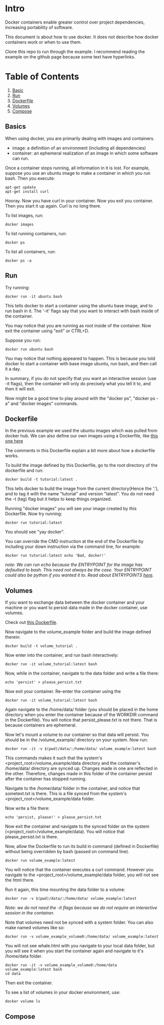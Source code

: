 # Intro

Docker containers enable greater control over project dependencies, increasing portability of software. 

This document is about how to use docker. It does not describe how docker containers work or when to use them.

Clone this repo to run through the example.
I recommend reading the example on the github page because some text have hyperlinks. 

# Table of Contents
1. [Basic](#basics)
2. [Run](#run)
3. [Dockerfile](#dockerfile)
4. [Volumes](#volumes)
5. [Compose](#compose)

## Basics

When using docker, you are primarily dealing with images and containers.

- image: a definition of an environment (including all dependencies)
- container: an ephemeral realization of an image in which some software can run. 

Once a container stops running, all information in it is lost. For example, suppose you use an ubuntu image to make a container in which you run bash. Then you execute:
```
apt-get update
apt-get install curl
```
Hooray. Now you have curl in your container.
Now you exit you container. Then you start it up again. Curl is no long there. 

To list images, run:
```
docker images 
```
To list running containers, run:
```
docker ps
```
To list all containers, run:
```
docker ps -a
```

## Run
Try running:
```
docker run -it ubuntu bash
```

This tells docker to start a container using the ubuntu base image, and to run bash in it. The '-it' flags say that you want to interact with bash inside of the container.

You may notice that you are running as root inside of the container. 
Now exit the container using "exit" or CTRL+D.

Suppose you run:
```
docker run ubuntu bash
```

You may notice that nothing appeared to happen. This is because you told docker to start a container with base image ubuntu, run bash, and then call it a day.

In summary, if you do not specify that you want an interactive session (use -it flags), then the container will only do precisely what you tell it to, and then it will exit.

Now might be a good time to play around with the "docker ps", "docker ps -a" and "docker images" commands.

## Dockerfile

In the previous example we used the ubuntu images which was pulled from docker hub. We can also define our own images using a Dockerfile, like [this one here](python_example/Dockerfile)

The comments in this Dockerfile explain a bit more about how a dockerfile works.

To build the image defined by this Dockerfile, go to the root directory of the dockerfile and run:
```
docker build -t tutorial:latest .
```
This tells docker to build the image from the current directory(Hence the '.'), and to tag it with the name "tutorial" and version "latest". You do not need the -t (tag) flag but it helps to keep things organized. 

Running "docker images" you will see your image created by this Dockerfile. Now try running: 
```
docker run tutorial:latest
```

You should see "yay docker".

You can override the CMD instruction at the end of the Dockerfile by including your down instruction via the command line, for example:
```
docker run tutorial:latest echo 'Bad, docker!'
```

*note: We can run echo because the ENTRYPOINT for the image has defaulted to bash. This need not always be the case. Your ENTRYPOINT could also be python if you wanted it to. Read about ENTRYPOINTS [here](https://docs.docker.com/engine/reference/builder/#entrypoint).*

## Volumes

If you want to exchange data between the docker container and your machine or you want to persist data made in the docker container, use volumes. 

Check out [this Dockerfile](volume_example/Dockerfile).

Now navigate to the volume_example folder and build the image defined therein:
```
docker build -t volume_tutorial .
```
Now enter into the container, and run bash interactively:
```
docker run -it volume_tutorial:latest bash
```
Now, while in the container, navigate to the data folder and write a file there:
```
echo 'persist' > please_persist.txt
```
Now exit your container. Re-enter the container using the 
```
docker run -it volume_tutorial:latest bash
```
Again navigate to the /home/data/ folder (you should be placed in the home directory when you enter the container because of the WORKDIR command in the Dockerfile). You will notice that persist_please.txt is not there. That is because containers are ephemeral. 

Now let's mount a volume to our container so that data will persist. 
You should be in the <project-root>/volume_example/ directory on your system. Now run:
```
docker run -it -v $(pwd)/data/:/home/data/ volume_example:latest bash
```
This commands makes it such that the system's <project_root>/volume_example/data directory and the container's /home/data/ directory are synced up. Changes made in one are reflected in the other. Therefore, changes made in this folder of the container persist after the container has stopped running. 

Navigate to the /home/data/ folder in the container, and notice that sometext.txt is there. This is a file synced from the system's <project_root>/volume_example/data folder.

Now write a file there:
```
echo 'persist, please!' > please_persist.txt
```
Now exit the container and navigate to the synced folder on the system (<project_root>/volume_example/data). You will notice that please_persist.txt is there. 

Now, allow the Dockerfile to run its build in command (defined in Dockerfile) without being overridden by bash (passed on command line).
```
docker run volume_example:latest
```
You will notice that the container executes a curl command. However you navigate to the <project_root>/volume_example/data folder, you will not see the html there. 

Run it again, this time mounting the data folder to a volume:
```
docker run -v $(pwd)/data/:/home/data/ volume_example:latest
```
*Note: we do not need the -it flags because we do not require an interactive session in the container.*

Note that volumes need not be synced with a system folder. You can also make named volumes like so:
```
docker run -v volume_example_volume0:/home/data/ volume_example:latest
```
You will not see whale.html with you navigate to your local data folder, but you will see it when you start the container again and navigate to it's /home/data folder. 
```
docker run -it -v volume_example_volume0:/home/data volume_example:latest bash
cd data
```
Then exit the container.

To see a list of volumes in your docker environment, use:
```
docker volume ls
```

## Compose


